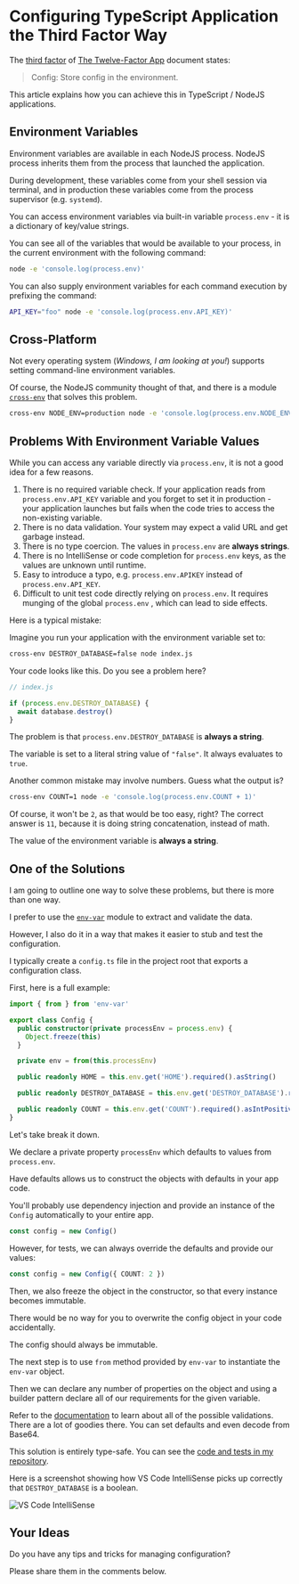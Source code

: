 # Configuring TypeScript Application the Third Factor Way

The [third factor](https://12factor.net/config) of [The Twelve-Factor App](https://12factor.net/) document states:

> Config: Store config in the environment.

This article explains how you can achieve this in TypeScript / NodeJS applications.

## Environment Variables

Environment variables are available in each NodeJS process. NodeJS process inherits them from the process that launched the application.

During development, these variables come from your shell session via terminal, and in production these variables come from the process supervisor (e.g. `systemd`).

You can access environment variables via built-in variable `process.env` - it is a dictionary of key/value strings.

You can see all of the variables that would be available to your process, in the current environment with the following command:

```sh
node -e 'console.log(process.env)'
```

You can also supply environment variables for each command execution by prefixing the command:

```sh
API_KEY="foo" node -e 'console.log(process.env.API_KEY)'
```

## Cross-Platform

Not every operating system (*Windows, I am looking at you!*) supports setting command-line environment variables.

Of course, the NodeJS community thought of that, and there is a module [`cross-env`](https://www.npmjs.com/package/cross-env) that solves this problem.

```sh
cross-env NODE_ENV=production node -e 'console.log(process.env.NODE_ENV)'
```

## Problems With Environment Variable Values

While you can access any variable directly via `process.env`, it is not a good idea for a few reasons.

1. There is no required variable check. If your application reads from `process.env.API_KEY` variable and you forget to set it in production - your application launches but fails when the code tries to access the non-existing variable.
2. There is no data validation. Your system may expect a valid URL and get garbage instead.
3. There is no type coercion. The values in `process.env` are **always strings**.
4. There is no IntelliSense or code completion for `process.env` keys, as the values are unknown until runtime.
5. Easy to introduce a typo, e.g. `process.env.APIKEY` instead of `process.env.API_KEY`.
6. Difficult to unit test code directly relying on `process.env`. It requires munging of the global `process.env` , which can lead to side effects.

Here is a typical mistake:

Imagine you run your application with the environment variable set to:

```sh
cross-env DESTROY_DATABASE=false node index.js
```

Your code looks like this. Do you see a problem here?

```js
// index.js

if (process.env.DESTROY_DATABASE) {
  await database.destroy()
}
```

The problem is that `process.env.DESTROY_DATABASE` is **always a string**.

The variable is set to a literal string value of `"false"`. It always evaluates to `true`.

Another common mistake may involve numbers. Guess what the output is?

```sh
cross-env COUNT=1 node -e 'console.log(process.env.COUNT + 1)'
```

Of course, it won't be `2`, as that would be too easy, right? The correct answer is `11`, because it is doing string concatenation, instead of math.

The value of the environment variable is **always a string**.

## One of the Solutions

I am going to outline one way to solve these problems, but there is more than one way.

I prefer to use the [`env-var`](https://www.npmjs.com/package/env-var) module to extract and validate the data.

However, I also do it in a way that makes it easier to stub and test the configuration.

I typically create a `config.ts` file in the project root that exports a configuration class.

First, here is a full example:

```typescript
import { from } from 'env-var'

export class Config {
  public constructor(private processEnv = process.env) {
    Object.freeze(this)
  }

  private env = from(this.processEnv)

  public readonly HOME = this.env.get('HOME').required().asString()

  public readonly DESTROY_DATABASE = this.env.get('DESTROY_DATABASE').required().asBool()

  public readonly COUNT = this.env.get('COUNT').required().asIntPositive()
}
```

Let's take break it down.

We declare a private property `processEnv` which defaults to values from `process.env`.

Have defaults allows us to construct the objects with defaults in your app code.

You'll probably use dependency injection and provide an instance of the `Config` automatically to your entire app.

```typescript
const config = new Config()
```

However, for tests, we can always override the defaults and provide our values:

```typescript
const config = new Config({ COUNT: 2 })
```

Then, we also freeze the object in the constructor, so that every instance becomes immutable.

There would be no way for you to overwrite the config object in your code accidentally.

The config should always be immutable.

The next step is to use `from` method provided by `env-var` to instantiate the `env-var` object.

Then we can declare any number of properties on the object and using a builder pattern declare all of our requirements for the given variable. 

Refer to the [documentation](https://www.npmjs.com/package/env-var) to learn about all of the possible validations. There are a lot of goodies there. You can set defaults and even decode from Base64.

This solution is entirely type-safe. You can see the [code and tests in my repository](https://github.com/moltar/typescript-12-factor).

Here is a screenshot showing how VS Code IntelliSense picks up correctly that `DESTROY_DATABASE` is a boolean.

![VS Code IntelliSense](/Users/roman/Development/experiments/typescript-12-factor/intellisense.png)

## Your Ideas

Do you have any tips and tricks for managing configuration?

Please share them in the comments below.